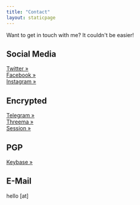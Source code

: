 ```yaml
---
title: "Contact"
layout: staticpage
---
```


Want to get in touch with me? It couldn't be easier!

## Social Media
[Twitter &raquo;](https://twitter.com/matthewgall)  
[Facebook &raquo;](https://facebook.com/thematthewgall)  
[Instagram &raquo;](https://instagram.com/thematthewgall)  

## Encrypted
[Telegram &raquo;](https://t.me/matthewgall)  
[Threema &raquo;](https://threema.id/KTRDPX9W)  
[Session &raquo;](session:059ff39ce60c5686f71e6f84fa9949c46978c202b61c9a2f5d1c2245a86bd58b2b)  

## PGP
[Keybase &raquo;](https://keybase.io/matthewgall)

## E-Mail
hello [at]